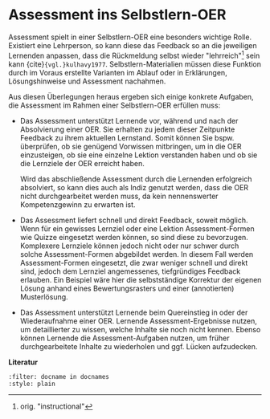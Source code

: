 # Assessment ins Selbstlern-OER

Assessment spielt in einer Selbstlern-OER eine besonders wichtige Rolle.
Existiert eine Lehrperson, so kann diese das Feedback so an die jeweiligen
Lernenden anpassen, dass die Rückmeldung selbst wieder
"lehrreich"[^orig-instructional] sein kann {cite}`{vgl.}kulhavy1977`.
Selbstlern-Materialien müssen diese Funktion durch im Voraus erstellte
Varianten im Ablauf oder in Erklärungen, Lösungshinweise und Assessment
nachahmen.

Aus diesen Überlegungen heraus ergeben sich einige konkrete Aufgaben, die
Assessment im Rahmen einer Selbstlern-OER erfüllen muss:

- Das Assessment unterstützt Lernende vor, während und nach der Absolvierung
  einer OER. Sie erhalten zu jedem dieser Zeitpunkte Feedback zu ihrem
  aktuellen Lernstand. Somit können Sie bspw. überprüfen, ob sie genügend
  Vorwissen mitbringen, um in die OER einzusteigen, ob sie eine einzelne
  Lektion verstanden haben und ob sie die Lernziele der OER erreicht haben.

    Wird das abschließende Assessment durch die Lernenden erfolgreich
    absolviert, so kann dies auch als Indiz genutzt werden, dass die OER nicht
    durchgearbeitet werden muss, da kein nennenswerter Kompetenzgewinn zu
    erwarten ist.

- Das Assessment liefert schnell und direkt Feedback, soweit möglich. Wenn für
  ein gewisses Lernziel oder eine Lektion Assessment-Formen wie Quizze
  eingesetzt werden können, so sind diese zu bevorzugen. Komplexere Lernziele
  können jedoch nicht oder nur schwer durch solche Assessment-Formen abgebildet
  werden. In diesem Fall werden Assessment-Formen eingesetzt, die zwar weniger
  schnell und direkt sind, jedoch dem Lernziel angemessenes, tiefgründiges
  Feedback erlauben. Ein Beispiel wäre hier die selbstständige Korrektur der
  eigenen Lösung anhand eines Bewertungsrasters und einer (annotierten)
  Musterlösung.

- Das Assessment unterstützt Lernende beim Quereinstieg in oder der
  Wiederaufnahme einer OER. Lernende Assessment-Ergebnisse nutzen, um
  detaillierter zu wissen, welche Inhalte sie noch nicht kennen. Ebenso können
  Lernende die Assessment-Aufgaben nutzen, um früher durchgearbeitete Inhalte
  zu wiederholen und ggf. Lücken aufzudecken.

**Literatur**

```{bibliography}
:filter: docname in docnames
:style: plain
```

[^orig-instructional]: orig. "instructional"
